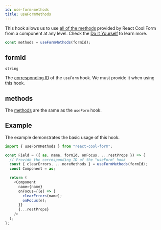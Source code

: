 ```yaml
---
id: use-form-methods
title: useFormMethods
---
```


This hook allows us to use [all of the methods](./use-form#methods) provided by React Cool Form from a component at any level. Check the [Do It Yourself](../getting-started/3rd-party-ui-libraries#3-do-it-yourself) to learn more.

```js
const methods = useFormMethods(formId);
```

## formId

`string`

The [corresponding ID](../api-reference/use-form#id) of the `useForm` hook. We must provide it when using this hook.

## methods

The [methods](./use-form#methods) are the same as the `useForm` hook.

## Example

The example demonstrates the basic usage of this hook.

```js
import { useFormMethods } from "react-cool-form";

const Field = ({ as, name, formId, onFocus, ...restProps }) => {
  // Provide the corresponding ID of the "useForm" hook
  const { clearErrors, ...moreMethods } = useFormMethods(formId);
  const Component = as;

  return (
    <Component
      name={name}
      onFocus={(e) => {
        clearErrors(name);
        onFocus(e);
      }}
      {...restProps}
    />
  );
};
```
